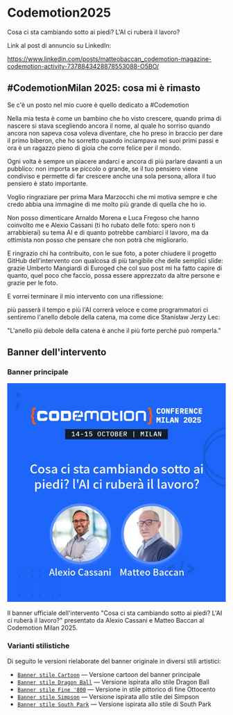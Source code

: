 # Codemotion2025

Cosa ci sta cambiando sotto ai piedi? L'AI ci ruberà il lavoro?

Link al post di annuncio su LinkedIn:

https://www.linkedin.com/posts/matteobaccan_codemotion-magazine-codemotion-activity-7378843428878553088-O5BO/

## #CodemotionMilan 2025: cosa mi è rimasto

Se c'è un posto nel mio cuore è quello dedicato a #Codemotion

Nella mia testa è come un bambino che ho visto crescere, quando prima di nascere si stava scegliendo ancora il nome, al quale ho sorriso quando ancora non sapeva cosa voleva diventare, che ho preso in braccio per dare il primo biberon, che ho sorretto quando inciampava nei suoi primi passi e ora è un ragazzo pieno di gioia che corre felice per il mondo.

Ogni volta è sempre un piacere andarci e ancora di più parlare davanti a un pubblico: non importa se piccolo o grande, se il tuo pensiero viene condiviso e permette di far crescere anche una sola persona, allora il tuo pensiero è stato importante.

Voglio ringraziare per prima Mara Marzocchi che mi motiva sempre e che credo abbia una immagine di me molto più grande di quella che ho io.

Non posso dimenticare Arnaldo Morena e Luca Fregoso che hanno coinvolto me e Alexio Cassani (ti ho rubato delle foto: spero non ti arrabbierai) su tema AI e di quanto potrebbe cambiarci il lavoro, ma da ottimista non posso che pensare che non potrà che migliorarlo.

E ringrazio chi ha contribuito, con le sue foto, a poter chiudere il progetto GitHub dell'intervento con qualcosa di più tangibile che delle semplici slide: grazie Umberto Mangiardi di Euroged che col suo post mi ha fatto capire di quanto, quel poco che faccio, possa essere apprezzato da altre persone e grazie per le foto.

E vorrei terminare il mio intervento con una riflessione:

più passerà il tempo e più l'AI correrà veloce e come programmatori ci sentiremo l'anello debole della catena, ma come dice Stanisław Jerzy Lec:

"L'anello più debole della catena è anche il più forte perché può romperla."

## Banner dell'intervento

### Banner principale

![Banner principale](banner/cosa-ci-sta-cambiando-sotto-ai-piedi-lai-ci-rube_cassani-baccan_1036091_banner.jpeg)

Il banner ufficiale dell'intervento "Cosa ci sta cambiando sotto ai piedi? L'AI ci ruberà il lavoro?" presentato da Alexio Cassani e Matteo Baccan al Codemotion Milan 2025.

### Varianti stilistiche

Di seguito le versioni rielaborate del banner originale in diversi stili artistici:

- [`Banner stile Cartoon`](banner/cosa-ci-sta-cambiando-sotto-ai-piedi-lai-ci-rube_cassani-baccan_1036091_banner_carton.png) — Versione cartoon del banner principale
- [`Banner stile Dragon Ball`](banner/cosa-ci-sta-cambiando-sotto-ai-piedi-lai-ci-rube_cassani-baccan_1036091_banner_dragonball.png) — Versione ispirata allo stile Dragon Ball
- [`Banner stile Fine '800`](banner/cosa-ci-sta-cambiando-sotto-ai-piedi-lai-ci-rube_cassani-baccan_1036091_banner_fine800.png) — Versione in stile pittorico di fine Ottocento
- [`Banner stile Simpson`](banner/cosa-ci-sta-cambiando-sotto-ai-piedi-lai-ci-rube_cassani-baccan_1036091_banner_simpson.png) — Versione ispirata allo stile dei Simpson
- [`Banner stile South Park`](banner/cosa-ci-sta-cambiando-sotto-ai-piedi-lai-ci-rube_cassani-baccan_1036091_banner_southpark.png) — Versione ispirata allo stile di South Park
